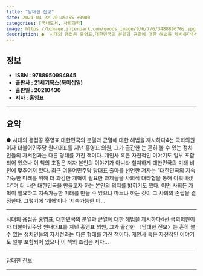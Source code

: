 ```yaml
---
title: "담대한 진보"
date: 2021-04-22 20:45:55 +0900
categories: [국내도서, 사회과학]
image: https://bimage.interpark.com/goods_image/9/6/7/6/348889676s.jpg
description: ●  시대의 용접공 홍영표,대한민국의 분열과 균열에 대한 해법을 제시하다4선 국회의원이자 더불어민주당 원내대표를 지낸 홍영표 의원, 그가 출간한 는 흔히 볼 수 있는 정치인들의 자서전과는 다른 형태를 가진 책이다. 개인사 혹은 자전적인 이야기도 일부 포함되어 있으나 이 책의 초점은 저자 본인의 이야기가 
---
```


## **정보**

- **ISBN : 9788950994945**
- **출판사 : 21세기북스(북이십일)**
- **출판일 : 20210430**
- **저자 : 홍영표**

------



## **요약**

●  시대의 용접공 홍영표,대한민국의 분열과 균열에 대한 해법을 제시하다4선 국회의원이자 더불어민주당 원내대표를 지낸 홍영표 의원, 그가 출간한 는 흔히 볼 수 있는 정치인들의 자서전과는 다른 형태를 가진 책이다. 개인사 혹은 자전적인 이야기도 일부 포함되어 있으나 이 책의 초점은 저자 본인의 이야기가 아니라 철저하게 대한민국의 미래 비전에 맞추어져 있다. 최근 더불어민주당 당대표 출마를 선언한 저자는 “대한민국의 지속가능한 미래를 위해 더 과감한 개혁이 필요한 과제들을 사회적 대타협을 통해 이뤄내겠다”며 더 나은 대한민국을 만들고자 하는 본인의 의지를 밝히기도 했다. 어떤 사회든 개혁이 필요하고 지속가능한 미래를 만들 수 있으냐 마느냐 하는 것이 그 사회의 존립을 결정한다. 그렇기에 ‘개혁’이나 ‘지속가능한 미...

------

시대의 용접공 홍영표,
대한민국의 분열과 균열에 대한 해법을 제시하다4선 국회의원이자 더불어민주당 원내대표를 지낸 홍영표 의원, 그가 출간한 〈담대한 진보〉는 흔히 볼 수 있는 정치인들의 자서전과는 다른 형태를 가진 책이다. 개인사 혹은 자전적인 이야기도 일부 포함되어 있으나 이 책의 초점은 저자... 

------


담대한 진보 

------


